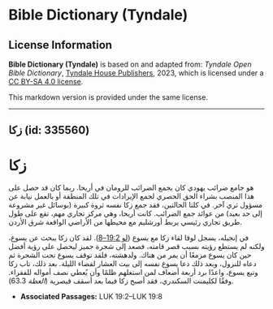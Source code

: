 # Bible Dictionary (Tyndale)

## License Information

**Bible Dictionary (Tyndale)** is based on and adapted from: _Tyndale Open Bible Dictionary_, [Tyndale House Publishers](https://tyndaleopenresources.com/), 2023, which is licensed under a [CC BY-SA 4.0 license](https://creativecommons.org/licenses/by-sa/4.0/legalcode.en).

This markdown version is provided under the same license.



--------------------------------

## زكا (id: 335560)

زكا
===

هو جامع ضرائب يهودي كان يجمع الضرائب للرومان في أريحا. ربما كان قد حصل على هذا المنصب بشراء الحق الحصري لجمع الإيرادات في تلك المنطقة أو بالعمل نيابة عن مسؤول ثري آخر. في كلتا الحالتين، فقد جمع زكا نفسه ثروة كبيرة (بوسائل غير مشروعة إلى حد بعيد) من عوائد جمع الضرائب. كانت أريحا، وهي مركز تجاري مهم، تقع على طول طريق تجاري رئيسي يربط أورشليم مع محيطها من الأراضي الواقعة شرق الأردن.

في إنجيله، يسجل لوقا لقاء زكا مع يسوع ([لو 19:2–8](https://ref.ly/Luke19:2-Luke19:8)). لقد كان زكا يبحث عن يسوع، ولكنه لم يستطع رؤيته بسبب قصر قامته، فصعد إلى شجرة جميز ليحصل على رؤية أفضل حين كان يسوع مزمعًا أن يمر من هناك. ولدهشته، فلقد توقف يسوع تحت الشجرة ثم دعاه للنزول، وبعد ذلك دعا يسوع نفسه إلى بيت العشار لقضاء الليلة. بعد ذلك، تاب زكا وتبع يسوع، واعدًا برد أربعة أضعاف لمن استغلهم ظلمًا وأن يُعطي نصف أمواله للفقراء. وفقًا لكليمنت السكندري، فقد أصبح زكا فيما بعد أسقف قيصرية (*العظة* 63\.3\).

* **Associated Passages:** LUK 19:2–LUK 19:8

